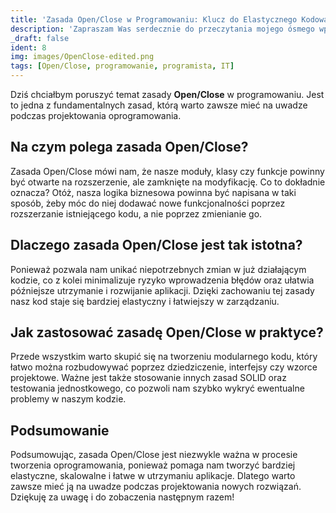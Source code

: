 ```yaml
---
title: 'Zasada Open/Close w Programowaniu: Klucz do Elastycznego Kodowania'
description: 'Zapraszam Was serdecznie do przeczytania mojego ósmego wpisu na moim blogu, gdzie piszę o zasadzie open/close w programowaniu jako kluczu do efektywnego kodowania.'
_draft: false
ident: 8
img: images/OpenClose-edited.png
tags: [Open/Close, programowanie, programista, IT]
---
```


Dziś chciałbym poruszyć temat zasady **Open/Close** w programowaniu. Jest to jedna z fundamentalnych zasad, którą warto zawsze mieć na uwadze podczas projektowania oprogramowania.
<!--more-->
## Na czym polega zasada Open/Close?
Zasada Open/Close mówi nam, że nasze moduły, klasy czy funkcje powinny być otwarte na rozszerzenie, ale zamknięte na modyfikację. Co to dokładnie oznacza? Otóż, nasza logika biznesowa powinna być napisana w taki sposób, żeby móc do niej dodawać nowe funkcjonalności poprzez rozszerzanie istniejącego kodu, a nie poprzez zmienianie go.
## Dlaczego zasada Open/Close jest tak istotna?
Ponieważ pozwala nam unikać niepotrzebnych zmian w już działającym kodzie, co z kolei minimalizuje ryzyko wprowadzenia błędów oraz ułatwia późniejsze utrzymanie i rozwijanie aplikacji. Dzięki zachowaniu tej zasady nasz kod staje się bardziej elastyczny i łatwiejszy w zarządzaniu.
## Jak zastosować zasadę Open/Close w praktyce?
Przede wszystkim warto skupić się na tworzeniu modularnego kodu, który łatwo można rozbudowywać poprzez dziedziczenie, interfejsy czy wzorce projektowe. Ważne jest także stosowanie innych zasad SOLID oraz testowania jednostkowego, co pozwoli nam szybko wykryć ewentualne problemy w naszym kodzie.
## Podsumowanie
Podsumowując, zasada Open/Close jest niezwykle ważna w procesie tworzenia oprogramowania, ponieważ pomaga nam tworzyć bardziej elastyczne, skalowalne i łatwe w utrzymaniu aplikacje. Dlatego warto zawsze mieć ją na uwadze podczas projektowania nowych rozwiązań.
Dziękuję za uwagę i do zobaczenia następnym razem!

